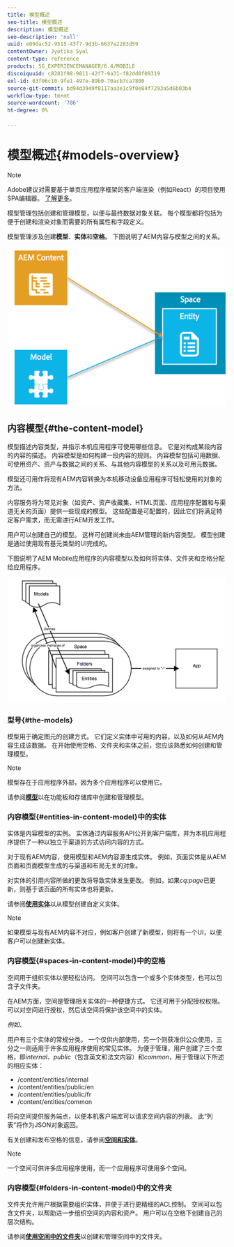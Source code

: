 ```yaml
---
title: 模型概述
seo-title: 模型概述
description: 模型概述
seo-description: 'null'
uuid: e09dac52-9515-43f7-9d3b-6637e2283d59
contentOwner: Jyotika Syal
content-type: reference
products: SG_EXPERIENCEMANAGER/6.4/MOBILE
discoiquuid: c8281f98-9811-42f7-9a31-f82dd0f09319
exl-id: 03f06c10-9fe1-497e-89b0-70acb7ca7800
source-git-commit: bd94d3949f0117aa3e1c9f0e84f7293a5d6b03b4
workflow-type: tm+mt
source-wordcount: '786'
ht-degree: 0%

---
```


# 模型概述{#models-overview}

>[!NOTE]
>
>Adobe建议对需要基于单页应用程序框架的客户端渲染（例如React）的项目使用SPA编辑器。 [了解更多](/help/sites-developing/spa-overview.md)。

模型管理包括创建和管理模型，以便与最终数据对象关联。 每个模型都将包括为便于创建和渲染对象而需要的所有属性和字段定义。

模型管理涉及创建&#x200B;**模型**、**实体**&#x200B;和&#x200B;**空格**。 下图说明了AEM内容与模型之间的关系。

![chlimage_1-81](assets/chlimage_1-81.png)

## 内容模型{#the-content-model}

模型描述内容类型，并指示本机应用程序可使用哪些信息。 它是对构成某段内容的内容的描述。 内容模型是如何构建一段内容的规则。 内容模型包括可用数据、可使用资产、资产与数据之间的关系、与其他内容模型的关系以及可用元数据。

模型还可用作将现有AEM内容转换为本机移动设备应用程序可轻松使用的对象的方法。

内容服务将为常见对象（如资产、资产收藏集、HTML页面、应用程序配置和与渠道无关的页面）提供一些现成的模型。 这些配置是可配置的，因此它们将满足特定客户需求，而无需进行AEM开发工作。

用户可以创建自己的模型。 这样可创建尚未由AEM管理的新内容类型。 模型创建是通过使用现有基元类型的UI完成的。

下图说明了AEM Mobile应用程序的内容模型以及如何将实体、文件夹和空格分配给应用程序。

![chlimage_1-82](assets/chlimage_1-82.png)

### 型号{#the-models}

模型用于确定图元的创建方式。 它们定义实体中可用的内容，以及如何从AEM内容生成该数据。 在开始使用空格、文件夹和实体之前，您应该熟悉如何创建和管理模型。

>[!NOTE]
>
>模型存在于应用程序外部，因为多个应用程序可以使用它。


请参阅&#x200B;**[模型](/help/mobile/administer-mobile-apps.md)**&#x200B;以在功能板和存储库中创建和管理模型。

### 内容模型{#entities-in-content-model}中的实体

实体是内容模型的实例。 实体通过内容服务API公开到客户端库，并为本机应用程序提供了一种以独立于渠道的方式访问内容的方式。

对于现有AEM内容，使用模型和AEM内容源生成实体。 例如，页面实体是从AEM页面和页面模型生成的与渠道和布局无关的对象。

对实体的引用内容所做的更改将导致实体发生更改。 例如，如果&#x200B;*cq:page*&#x200B;已更新，则基于该页面的所有实体也将更新。

请参阅&#x200B;**[使用实体](/help/mobile/spaces-and-entities.md)**&#x200B;以从模型创建自定义实体。

>[!NOTE]
>
>如果模型与现有AEM内容不对应，例如客户创建了新模型，则将有一个UI，以便客户可以创建新实体。


### 内容模型{#spaces-in-content-model}中的空格

空间用于组织实体以便轻松访问。 空间可以包含一个或多个实体类型，也可以包含子文件夹。

在AEM方面，空间是管理相关实体的一种便捷方式。 它还可用于分配授权权限。 可以对空间进行授权，然后该空间将保护该空间中的实体。

*例如*、

用户有三个实体的常规分类。 一个仅供内部使用，另一个则获准供公众使用，三分之一则适用于许多应用程序使用的常见实体。 为便于管理，用户创建了三个空格，即&#x200B;*internal*、*public*（包含英文和法文内容）和&#x200B;*common*，用于管理以下所述的相应实体：

* /content/entities/internal
* /content/entities/public/en
* /content/entities/public/fr
* /content/entities/common

将向空间提供服务端点，以便本机客户端库可以请求空间内容的列表。 此“列表”将作为JSON对象返回。

有关创建和发布空格的信息，请参阅&#x200B;**[空间和实体](/help/mobile/spaces-and-entities.md)**。

>[!NOTE]
>
>一个空间可供许多应用程序使用，而一个应用程序可使用多个空间。

### 内容模型{#folders-in-content-model}中的文件夹

文件夹允许用户根据需要组织实体，并便于进行更精细的ACL控制。 空间可以包含文件夹，以帮助进一步组织空间的内容和资产。 用户可以在空格下创建自己的层次结构。

请参阅&#x200B;**[使用空间中的文件夹](/help/mobile/spaces-and-entities.md)**&#x200B;以创建和管理空间中的文件夹。
